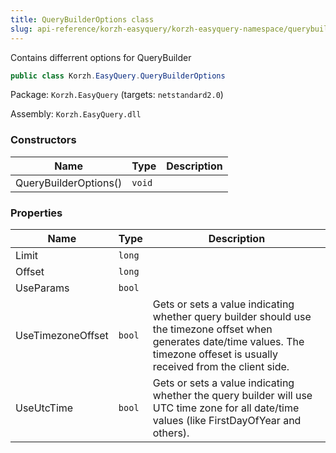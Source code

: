 ```yaml
---
title: QueryBuilderOptions class
slug: api-reference/korzh-easyquery/korzh-easyquery-namespace/querybuilderoptions-class
---
```

Contains differrent options for QueryBuilder
```csharp
public class Korzh.EasyQuery.QueryBuilderOptions

```
Package: `Korzh.EasyQuery` (targets: `netstandard2.0`)

Assembly: `Korzh.EasyQuery.dll`

### Constructors

| Name | Type | Description | 
| --- | --- | --- | 
| QueryBuilderOptions() | `void` |  | 


### Properties

| Name | Type | Description | 
| --- | --- | --- | 
| Limit | `long` |  | 
| Offset | `long` |  | 
| UseParams | `bool` |  | 
| UseTimezoneOffset | `bool` | Gets or sets a value indicating whether query builder should use the timezone offset when generates date/time values.  The timezone offeset is usually received from the client side. | 
| UseUtcTime | `bool` | Gets or sets a value indicating whether the query builder will use UTC time zone for all date/time values (like FirstDayOfYear and others). |